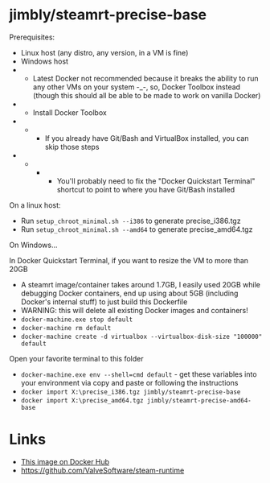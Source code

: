 jimbly/steamrt-precise-base
===========================

Prerequisites:
* Linux host (any distro, any version, in a VM is fine)
* Windows host
* * Latest Docker not recommended because it breaks the ability to run any other VMs on your system -_-, so, Docker Toolbox instead (though this should all be able to be made to work on vanilla Docker)
* * Install Docker Toolbox
* * * If you already have Git/Bash and VirtualBox installed, you can skip those steps
* * * * You'll probably need to fix the "Docker Quickstart Terminal" shortcut to point to where you have Git/Bash installed

On a linux host:
* Run `setup_chroot_minimal.sh --i386` to generate precise_i386.tgz
* Run `setup_chroot_minimal.sh --amd64` to generate precise_amd64.tgz

On Windows...

In Docker Quickstart Terminal, if you want to resize the VM to more than 20GB
* A steamrt image/container takes around 1.7GB, I easily used 20GB while debugging Docker containers, end up using about 5GB (including Docker's internal stuff) to just build this Dockerfile
* WARNING: this will delete all existing Docker images and containers!
* `docker-machine.exe stop default`
* `docker-machine rm default`
* `docker-machine create -d virtualbox --virtualbox-disk-size "100000" default`

Open your favorite terminal to this folder
* `docker-machine.exe env --shell=cmd default` - get these variables into your environment via copy and paste or following the instructions
* `docker import X:\precise_i386.tgz jimbly/steamrt-precise-base`
* `docker import X:\precise_amd64.tgz jimbly/steamrt-precise-amd64-base`

Links
=====
* [This image on Docker Hub](https://hub.docker.com/r/jimbly/steamrt-precise-base/)
* https://github.com/ValveSoftware/steam-runtime

